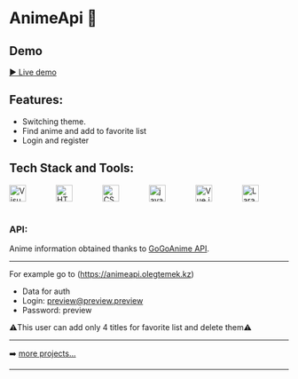 # AnimeApi 🐥

## Demo

[▶️ Live demo](https://animeapi.olegtemek.kz)


## Features:

* Switching theme.
* Find anime and add to favorite list
* Login and register


## Tech Stack and Tools:

<div style="display:flex; align-items:center; justify-content: space-between;">
  <img align="left" alt="Visual Studio Code" width="30px" src="https://img.icons8.com/fluent/48/000000/visual-studio-code-2019.png" />
  <img align="left" alt="HTML5" width="30px" src="https://cdn.svgporn.com/logos/html-5.svg" />
  <img align="left" alt="CSS3" width="30px" src="https://cdn.svgporn.com/logos/css-3.svg" />
  <img align="left" alt="javascript" width="30px" src="https://cdn.svgporn.com/logos/javascript.svg" />
  <img align="left" alt="Vue.js" width="30px" src="https://cdn.svgporn.com/logos/vue.svg">
  <img alt="Laravel" align="left" src="https://cdn.svgporn.com/logos/laravel.svg" width="30px">
  
<br />
</div>

<br />

### API:
Anime information obtained thanks to [GoGoAnime API](https://github.com/riimuru/gogoanime-api).

---

For example go to (https://animeapi.olegtemek.kz)

* Data for auth
* Login: preview@preview.preview
* Password: preview

⚠️This user can add only 4 titles for favorite list and delete them⚠️

---

➡️ [more projects...](https://github.com/olegtemek)

---
